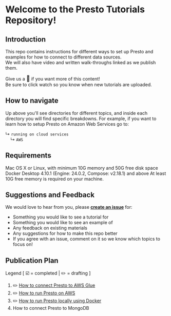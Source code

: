 # Welcome to the Presto Tutorials Repository!

## Introduction

This repo contains instructions for different ways to set up Presto and examples for how to connect to different data sources.
<br>
We will also have video and written walk-throughs linked as we publish them.

Give us a <font size="4">🌟</font> if you want more of this content!
<br>
Be sure to click watch so you know when new tutorials are uploaded.

## How to navigate

Up above you'll see directories for different topics, and inside each directory you will find specific breakdowns.  For example, if you want to learn how to setup Presto on Amazon Web Services go to:

↳ ```running on cloud services```
<br>
&nbsp;&nbsp;&nbsp;&nbsp;↳ ```AWS```

## Requirements
Mac OS X or Linux, with minimum 10G memory and 50G free disk space
Docker Desktop 4.10.1 (Engine: 24.0.2, Compose: v2.18.1) and above
At least 10G free memory is required on your machine.

## Suggestions and Feedback

We would love to hear from you, please **[create an issue](https://github.com/prestodb/prestorials/issues/new/choose)** for:
- Something you would like to see a tutorial for
- Something you would like to see an example of
- Any feedback on existing materials
- Any suggestions for how to make this repo better
- If you agree with an issue, comment on it so we know which topics to focus on!

## Publication Plan

Legend [ ☑️ = completed | ✏️ = drafting ]

1. ✏️ [How to connect Presto to AWS Glue](https://github.com/prestodb/prestorials/tree/main/connecting%20to%20data%20sources/AWS%20Glue) 
2. ✏️ [How to run Presto on AWS](https://github.com/prestodb/prestorials/tree/main/running%20on%20cloud%20services/AWS)
3. ✏️ [How to run Presto locally using Docker](https://github.com/prestodb/prestorials/tree/main/running%20locally/Docker)
4. How to connect Presto to MongoDB
